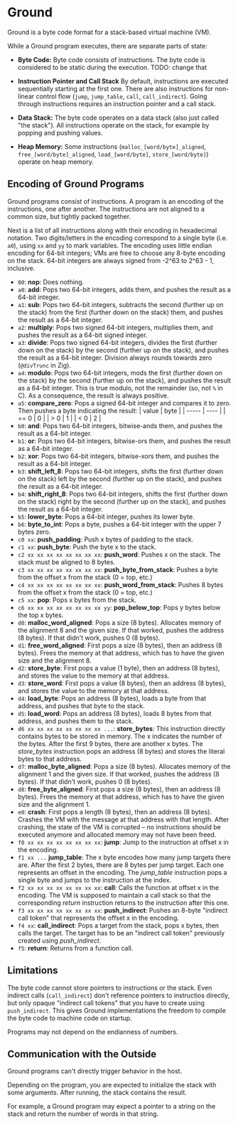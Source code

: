 # Ground

Ground is a byte code format for a stack-based virtual machine (VM).

While a Ground program executes, there are separate parts of state:

- **Byte Code:**
  Byte code consists of instructions.
  The byte code is considered to be static during the execution.
  TODO: change that

- **Instruction Pointer and Call Stack**
  By default, instructions are executed sequentially starting at the first one.
  There are also instructions for non-linear control flow (`jump`, `jump_table`, `call`, `call_indirect`).
  Going through instructions requires an instruction pointer and a call stack.

- **Data Stack:**
  The byte code operates on a data stack (also just called "the stack").
  All instructions operate on the stack, for example by popping and pushing values.

- **Heap Memory:**
  Some instructions (`malloc_[word/byte]_aligned`, `free_[word/byte]_aligned`, `load_[word/byte]`, `store_[word/byte]`) operate on heap memory.

## Encoding of Ground Programs

Ground programs consist of instructions.
A program is an encoding of the instructions, one after another.
The instructions are not aligned to a common size, but tightly packed together.

Next is a list of all instructions along with their encoding in hexadecimal notation.
Two digits/letters in the encoding correspond to a single byte (i.e. `a0`), using `xx` and `yy` to mark variables.
The encoding uses little endian encoding for 64-bit integers; VMs are free to choose any 8-byte encoding on the stack.
64-bit integers are always signed from -2^63 to 2^63 - 1, inclusive.

- `00`: **nop**: Does nothing.
- `a0`: **add**:
  Pops two 64-bit integers, adds them, and pushes the result as a 64-bit integer.
- `a1`: **sub**:
  Pops two 64-bit integers, subtracts the second (further up on the stack) from the first (further down on the stack) them, and pushes the result as a 64-bit integer.
- `a2`: **multiply**:
  Pops two signed 64-bit integers, multiplies them, and pushes the result as a 64-bit signed integer.
- `a3`: **divide**:
  Pops two signed 64-bit integers, divides the first (further down on the stack) by the second (further up on the stack), and pushes the result as a 64-bit integer.
  Division always rounds towards zero (`@divTrunc` in Zig).
- `a4`: **modulo**:
  Pops two 64-bit integers, mods the first (further down on the stack) by the second (further up on the stack), and pushes the result as a 64-bit integer.
  This is true modulo, not the remainder (so, not `%` in C).
  As a consequence, the result is always positive.
- `a5`: **compare_zero**:
  Pops a signed 64-bit integer and compares it to zero.
  Then pushes a byte indicating the result:
  | value | byte |
  | ----- | ---- |
  | == 0 | 0 |
  | > 0 | 1 |
  | < 0 | 2 |
- `b0`: **and**:
  Pops two 64-bit integers, bitwise-ands them, and pushes the result as a 64-bit integer.
- `b1`: **or**:
  Pops two 64-bit integers, bitwise-ors them, and pushes the result as a 64-bit integer.
- `b2`: **xor**:
  Pops two 64-bit integers, bitwise-xors them, and pushes the result as a 64-bit integer.
- `b3`: **shift_left_8**:
  Pops two 64-bit integers, shifts the first (further down on the stack) left by the second (further up on the stack), and pushes the result as a 64-bit integer.
- `b4`: **shift_right_8**:
  Pops two 64-bit integers, shifts the first (further down on the stack) right by the second (further up on the stack), and pushes the result as a 64-bit integer.
- `b5`: **lower_byte**:
  Pops a 64-bit integer, pushes its lower byte.
- `b6`: **byte_to_int**:
  Pops a byte, pushes a 64-bit integer with the upper 7 bytes zero.
- `c0 xx`: **push_padding**:
  Push x bytes of padding to the stack.
- `c1 xx`: **push_byte**:
  Push the byte x to the stack.
- `c2 xx xx xx xx xx xx xx xx`: **push_word**:
  Pushes x on the stack.
  The stack must be aligned to 8 bytes.
- `c3 xx xx xx xx xx xx xx xx`: **push_byte_from_stack**:
  Pushes a byte from the offset x from the stack (0 = top, etc.)
- `c4 xx xx xx xx xx xx xx xx`: **push_word_from_stack**:
  Pushes 8 bytes from the offset x from the stack (0 = top, etc.)
- `c5 xx`: **pop**:
  Pops x bytes from the stack.
- `c6 xx xx xx xx xx xx xx xx yy`: **pop_below_top**:
  Pops y bytes below the top x bytes.
- `d0`: **malloc_word_aligned**:
  Pops a size (8 bytes).
  Allocates memory of the alignment 8 and the given size.
  If that worked, pushes the address (8 bytes).
  If that didn't work, pushes 0 (8 bytes).
- `d1`: **free_word_aligned**:
  First pops a size (8 bytes), then an address (8 bytes).
  Frees the memory at that address, which has to have the given size and the alignment 8.
- `d2`: **store_byte**:
  First pops a value (1 byte), then an address (8 bytes), and stores the value to the memory at that address.
- `d3`: **store_word**:
  First pops a value (8 bytes), then an address (8 bytes), and stores the value to the memory at that address.
- `d4`: **load_byte**:
  Pops an address (8 bytes), loads a byte from that address, and pushes that byte to the stack.
- `d5`: **load_word**:
  Pops an address (8 bytes), loads 8 bytes from that address, and pushes them to the stack.
- `d6 xx xx xx xx xx xx xx xx ...`: **store_bytes**:
  This instruction directly contains bytes to be stored in memory.
  The x indicates the number of the bytes.
  After the first 9 bytes, there are another x bytes.
  The _store_bytes_ instruction pops an address (8 bytes) and stores the literal bytes to that address.
- `d7`: **malloc_byte_aligned**:
  Pops a size (8 bytes).
  Allocates memory of the alignment 1 and the given size.
  If that worked, pushes the address (8 bytes).
  If that didn't work, pushes 0 (8 bytes).
- `d8`: **free_byte_aligned**:
  First pops a size (8 bytes), then an address (8 bytes).
  Frees the memory at that address, which has to have the given size and the alignment 1.
- `e0`: **crash**:
  First pops a length (8 bytes), then an address (8 bytes).
  Crashes the VM with the message at that address with that length.
  After crashing, the state of the VM is corrupted – no instructions should be executed anymore and allocated memory may not have been freed.
- `f0 xx xx xx xx xx xx xx xx`: **jump**:
  Jump to the instruction at offset x in the encoding.
- `f1 xx ...` **jump_table**:
  The x byte encodes how many jump targets there are.
  After the first 2 bytes, there are 8 bytes per jump target.
  Each one represents an offset in the encoding.
  The _jump_table_ instruction pops a single byte and jumps to the instruction at the index.
- `f2 xx xx xx xx xx xx xx xx`: **call**:
  Calls the function at offset x in the encoding.
  The VM is supposed to maintain a call stack so that the corresponding _return_ instruction returns to the instruction after this one.
- `f3 xx xx xx xx xx xx xx xx`: **push_indirect**:
  Pushes an 8-byte "indirect call token" that represents the offset x in the encoding.
- `f4 xx`: **call_indirect**:
  Pops a target from the stack, pops x bytes, then calls the target.
  The target has to be an "indirect call token" previously created using _push_indirect_.
- `f5`: **return**:
  Returns from a function call.

## Limitations

The byte code cannot store pointers to instructions or the stack.
Even indirect calls (`call_indirect`) don't reference pointers to instructios directly, but only opaque "indirect call tokens" that you have to create using `push_indirect`.
This gives Ground implementations the freedom to compile the byte code to machine code on startup.

Programs may not depend on the endianness of numbers.

## Communication with the Outside

Ground programs can't directly trigger behavior in the host.

Depending on the program, you are expected to initialize the stack with some arguments.
After running, the stack contains the result.

For example, a Ground program may expect a pointer to a string on the stack and return the number of words in that string.
